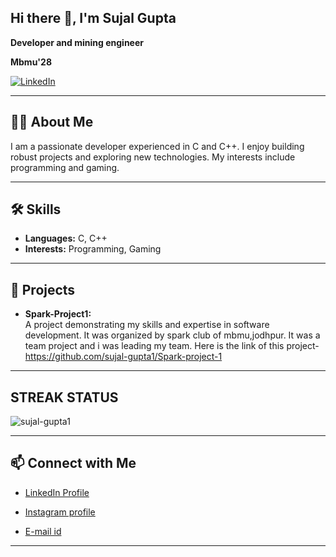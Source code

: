 ## Hi there 👋, I'm Sujal Gupta

**Developer and mining engineer**

**Mbmu'28**

[![LinkedIn](https://img.shields.io/badge/LinkedIn-blue?logo=linkedin)](https://www.linkedin.com/in/sujal-gupta-6b0772380)

---

## 👨‍💻 About Me

I am a passionate developer experienced in C and C++. I enjoy building robust projects and exploring new technologies. My interests include programming and gaming.

---

## 🛠️ Skills

- **Languages:** C, C++
- **Interests:** Programming, Gaming

---

## 🚀 Projects

- **Spark-Project1:**  
  A project demonstrating my skills and expertise in software development.
  It was organized by spark club of mbmu,jodhpur.
  It was a team project and i was leading my team. 
  Here is the link of this project-
https://github.com/sujal-gupta1/Spark-project-1

---
## STREAK STATUS 
  <p><img align="center" src="https://github-readme-streak-stats.herokuapp.com/?user=sujal-gupta1&theme=dracula&currStreakNum=FF522D&currStreakLabel=EB5656&stroke=000000&dates=069A0C&background=77E3EB" alt="sujal-gupta1" /></p>

---

## 📫 Connect with Me

- [LinkedIn Profile](https://www.linkedin.com/in/sujal-gupta-6b0772380)
- [Instagram profile](sujalgupta2431) 

- [E-mail id](Guptasujal850@gmail.com) 
---
